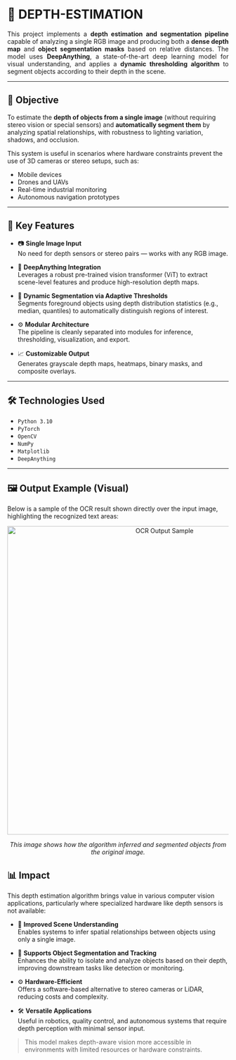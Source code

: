 # 🧠 DEPTH-ESTIMATION

<p align="justify">
This project implements a <strong>depth estimation and segmentation pipeline</strong> capable of analyzing a single RGB image and producing both a <strong>dense depth map</strong> and <strong>object segmentation masks</strong> based on relative distances. The model uses <strong>DeepAnything</strong>, a state-of-the-art deep learning model for visual understanding, and applies a <strong>dynamic thresholding algorithm</strong> to segment objects according to their depth in the scene.
</p>

---

## 🎯 Objective

To estimate the **depth of objects from a single image** (without requiring stereo vision or special sensors) and **automatically segment them** by analyzing spatial relationships, with robustness to lighting variation, shadows, and occlusion.

This system is useful in scenarios where hardware constraints prevent the use of 3D cameras or stereo setups, such as:

- Mobile devices
- Drones and UAVs
- Real-time industrial monitoring
- Autonomous navigation prototypes

---

## 🌟 Key Features

- 📷 **Single Image Input**  
  No need for depth sensors or stereo pairs — works with any RGB image.

- 🧠 **DeepAnything Integration**  
  Leverages a robust pre-trained vision transformer (ViT) to extract scene-level features and produce high-resolution depth maps.

- 🧮 **Dynamic Segmentation via Adaptive Thresholds**  
  Segments foreground objects using depth distribution statistics (e.g., median, quantiles) to automatically distinguish regions of interest.

- ⚙️ **Modular Architecture**  
  The pipeline is cleanly separated into modules for inference, thresholding, visualization, and export.

- 📈 **Customizable Output**  
  Generates grayscale depth maps, heatmaps, binary masks, and composite overlays.

---

## 🛠️ Technologies Used

- `Python 3.10`
- `PyTorch` 
- `OpenCV` 
- `NumPy` 
- `Matplotlib` 
- `DeepAnything` 

---

## 🖼️ Output Example (Visual)

Below is a sample of the OCR result shown directly over the input image, highlighting the recognized text areas:

<div align="center">
  <img src="https://github.com/user-attachments/assets/ddd22d99-4567-490c-a9c5-7680ab651843" alt="OCR Output Sample" width="700"/>
  <p><em>This image shows how the algorithm inferred and segmented objects from the original image.</em></p>
</div>

## 📊 Impact

This depth estimation algorithm brings value in various computer vision applications, particularly where specialized hardware like depth sensors is not available:

- 🧠 **Improved Scene Understanding**  
  Enables systems to infer spatial relationships between objects using only a single image.

- 🎯 **Supports Object Segmentation and Tracking**  
  Enhances the ability to isolate and analyze objects based on their depth, improving downstream tasks like detection or monitoring.

- ⚙️ **Hardware-Efficient**  
  Offers a software-based alternative to stereo cameras or LiDAR, reducing costs and complexity.

- 🛠️ **Versatile Applications**  
  Useful in robotics, quality control, and autonomous systems that require depth perception with minimal sensor input.

> This model makes depth-aware vision more accessible in environments with limited resources or hardware constraints.

